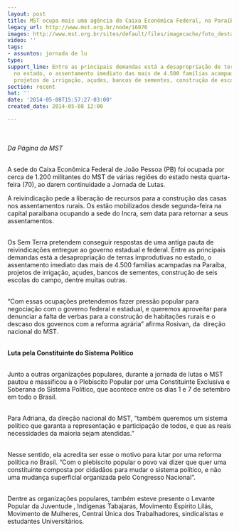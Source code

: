 ```yaml
---
layout: post
title: MST ocupa mais uma agência da Caixa Econômica Federal, na Paraíba
legacy_url: http://www.mst.org.br/node/16076
images: http://www.mst.org.br/sites/default/files/imagecache/foto_destaque/noname!.jpg
video: ''
tags:
- assuntos: jornada de lu
type: 
support_line: Entre as principais demandas está a desapropriação de terras improdutivas
  no estado, o assentamento imediato das mais de 4.500 famílias acampadas na Paraíba,
  projetos de irrigação, açudes, bancos de sementes, construção de escolas no campo.
section: recent
hat: ''
date: '2014-05-08T15:57:27-03:00'
created_date: 2014-05-08 12:00

---
```

<p><img style="margin: 10px;" src="http://www.mst.org.br/sites/default/files/noname%20%281%29.jpg" alt=""></p><p><em>Da Página do MST<br></em>&nbsp;</p><p>A sede do Caixa Econômica Federal de João Pessoa (PB) foi ocupada por cerca de 1.200 militantes do MST de várias regiões do estado nesta quarta-feira (70), ao darem continuidade a Jornada de Lutas.</p><p>A reivindicação pede a liberação de recursos para a construção das casas nos assentamentos rurais. Os estão mobilizados desde segunda-feira na capital paraibana ocupando a sede do Incra, sem data para retornar a seus assentamentos.</p><p><br>Os Sem Terra pretendem conseguir respostas de uma antiga pauta de reivindicações entregue ao governo estadual e federal. Entre as principais demandas está a desapropriação de terras improdutivas no estado, o assentamento imediato das mais de 4.500 famílias acampadas na Paraíba, projetos de irrigação, açudes, bancos de sementes, construção de seis escolas do campo, dentre muitas outras.</p><p><br>“Com essas ocupações pretendemos fazer pressão popular para negociação com o governo federal e estadual, e queremos aproveitar para denunciar a falta de verbas para a construção de habitações rurais e o descaso dos governos com a reforma agrária” afirma Rosivan, da &nbsp;direção nacional do MST.</p><p><strong><br>Luta pela Constituinte do Sistema Político</strong></p><p><br>Junto a outras organizações populares, durante a jornada de lutas o MST pautou e massificou a o Plebiscito Popular por uma Constituinte Exclusiva e Soberana do Sistema Político, que acontece entre os dias 1 e 7 de setembro em todo o Brasil.</p><p><br>Para Adriana, da direção nacional do MST, “também queremos um sistema político que garanta a representação e participação de todos, e que as reais necessidades da maioria sejam atendidas.”</p><p><br>Nesse sentido, ela acredita ser esse o motivo para lutar por uma reforma política no Brasil. “Com o plebiscito popular o povo vai dizer que quer uma constituinte composta por cidadãos para mudar o sistema político, e não uma mudança superficial organizada pelo Congresso Nacional”.</p><p><br>Dentre as organizações populares, também esteve presente o Levante Popular da Juventude , Indígenas Tabajaras, Movimento Espírito Lilás, Movimento de Mulheres, Central Única dos Trabalhadores, sindicalistas e estudantes Universitários.</p><p>&nbsp;</p>
